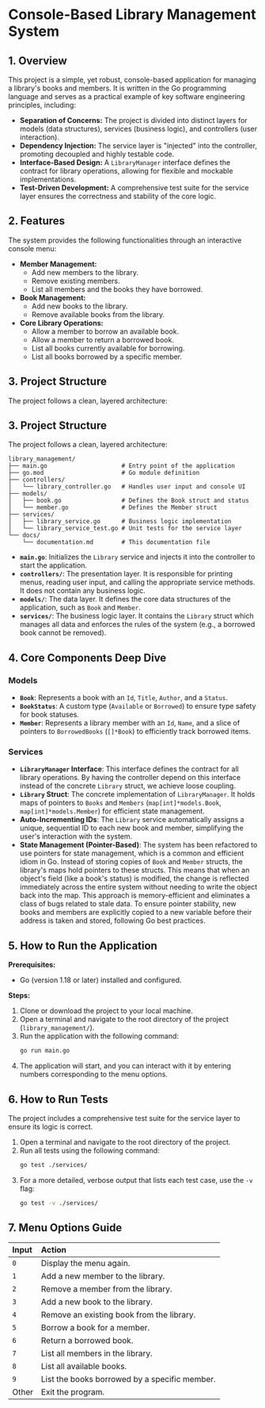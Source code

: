 # Console-Based Library Management System

## 1. Overview

This project is a simple, yet robust, console-based application for managing a library's books and members. It is written in the Go programming language and serves as a practical example of key software engineering principles, including:

*   **Separation of Concerns:** The project is divided into distinct layers for models (data structures), services (business logic), and controllers (user interaction).
*   **Dependency Injection:** The service layer is "injected" into the controller, promoting decoupled and highly testable code.
*   **Interface-Based Design:** A `LibraryManager` interface defines the contract for library operations, allowing for flexible and mockable implementations.
*   **Test-Driven Development:** A comprehensive test suite for the service layer ensures the correctness and stability of the core logic.

## 2. Features

The system provides the following functionalities through an interactive console menu:

*   **Member Management:**
    *   Add new members to the library.
    *   Remove existing members.
    *   List all members and the books they have borrowed.
*   **Book Management:**
    *   Add new books to the library.
    *   Remove available books from the library.
*   **Core Library Operations:**
    *   Allow a member to borrow an available book.
    *   Allow a member to return a borrowed book.
    *   List all books currently available for borrowing.
    *   List all books borrowed by a specific member.

## 3. Project Structure

The project follows a clean, layered architecture:
## 3. Project Structure

The project follows a clean, layered architecture:

```text
library_management/
├── main.go                     # Entry point of the application
├── go.mod                      # Go module definition
├── controllers/
│   └── library_controller.go   # Handles user input and console UI
├── models/
│   ├── book.go                 # Defines the Book struct and status
│   └── member.go               # Defines the Member struct
├── services/
│   ├── library_service.go      # Business logic implementation
│   └── library_service_test.go # Unit tests for the service layer
└── docs/
    └── documentation.md        # This documentation file
```

*   **`main.go`**: Initializes the `Library` service and injects it into the controller to start the application.
*   **`controllers/`**: The presentation layer. It is responsible for printing menus, reading user input, and calling the appropriate service methods. It does not contain any business logic.
*   **`models/`**: The data layer. It defines the core data structures of the application, such as `Book` and `Member`.
*   **`services/`**: The business logic layer. It contains the `Library` struct which manages all data and enforces the rules of the system (e.g., a borrowed book cannot be removed).

## 4. Core Components Deep Dive

### Models

*   **`Book`**: Represents a book with an `Id`, `Title`, `Author`, and a `Status`.
*   **`BookStatus`**: A custom type (`Available` or `Borrowed`) to ensure type safety for book statuses.
*   **`Member`**: Represents a library member with an `Id`, `Name`, and a slice of pointers to `BorrowedBooks` (`[]*Book`) to efficiently track borrowed items.

### Services

*   **`LibraryManager` Interface**: This interface defines the contract for all library operations. By having the controller depend on this interface instead of the concrete `Library` struct, we achieve loose coupling.
*   **`Library` Struct**: The concrete implementation of `LibraryManager`. It holds maps of pointers to `Books` and `Members` (`map[int]*models.Book`, `map[int]*models.Member`) for efficient state management.
*   **Auto-Incrementing IDs**: The `Library` service automatically assigns a unique, sequential ID to each new book and member, simplifying the user's interaction with the system.
*   **State Management (Pointer-Based)**: The system has been refactored to use pointers for state management, which is a common and efficient idiom in Go. Instead of storing copies of `Book` and `Member` structs, the library's maps hold pointers to these structs. This means that when an object's field (like a book's status) is modified, the change is reflected immediately across the entire system without needing to write the object back into the map. This approach is memory-efficient and eliminates a class of bugs related to stale data. To ensure pointer stability, new books and members are explicitly copied to a new variable before their address is taken and stored, following Go best practices.

## 5. How to Run the Application

**Prerequisites:**
*   Go (version 1.18 or later) installed and configured.

**Steps:**
1.  Clone or download the project to your local machine.
2.  Open a terminal and navigate to the root directory of the project (`library_management/`).
3.  Run the application with the following command:
    ```bash
    go run main.go
    ```
4.  The application will start, and you can interact with it by entering numbers corresponding to the menu options.

## 6. How to Run Tests

The project includes a comprehensive test suite for the service layer to ensure its logic is correct.

1.  Open a terminal and navigate to the root directory of the project.
2.  Run all tests using the following command:
    ```bash
    go test ./services/
    ```
3.  For a more detailed, verbose output that lists each test case, use the `-v` flag:
    ```bash
    go test -v ./services/
    ```

## 7. Menu Options Guide

| Input | Action                                       |
| :---- | :------------------------------------------- |
| `0`   | Display the menu again.                      |
| `1`   | Add a new member to the library.             |
| `2`   | Remove a member from the library.            |
| `3`   | Add a new book to the library.               |
| `4`   | Remove an existing book from the library.    |
| `5`   | Borrow a book for a member.                  |
| `6`   | Return a borrowed book.                      |
| `7`   | List all members in the library.             |
| `8`   | List all available books.                    |
| `9`   | List the books borrowed by a specific member.|
| Other | Exit the program.                            |